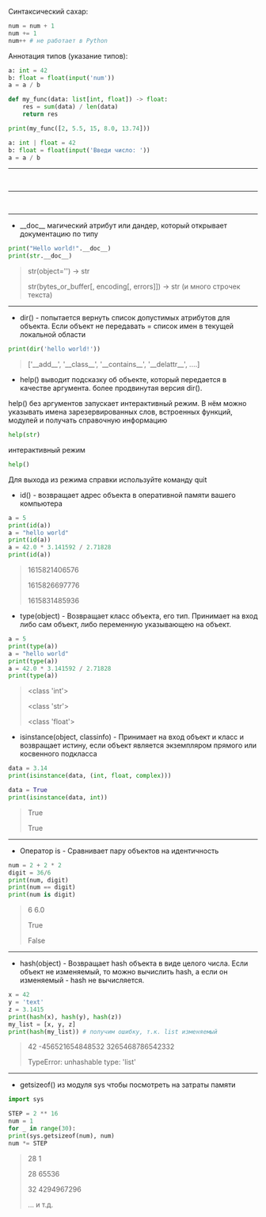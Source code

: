 Синтаксический сахар:

```py
num = num + 1
num += 1
num++ # не работает в Python
```

Аннотация типов (указание типов):

```py
a: int = 42
b: float = float(input('num'))
a = a / b
```

```py
def my_func(data: list[int, float]) -> float:
    res = sum(data) / len(data)
    return res

print(my_func([2, 5.5, 15, 8.0, 13.74]))
```

```py
a: int | float = 42
b: float = float(input('Введи число: '))
a = a / b
```

---

<br>

---

<br>

---

- _\_doc\_\_ магический атрибут или дандер, который открывает документацию по типу

```py
print("Hello world!".__doc__)
print(str.__doc__)
```

>str(object='') -> str
>
>str(bytes_or_buffer[, encoding[, errors]]) -> str (и много строчек текста)

---

- dir() - попытается вернуть список допустимых атрибутов для объекта. Если объект не передавать = список имен в текущей локальной области

```py
print(dir('hello world!'))
```

>['\_\_add__', '\_\_class__', '\_\_contains__', '\_\_delattr__', ....]

- help() выводит подсказку об объекте, который передается в
качестве аргумента. более продвинутая версия dir().

help() без аргументов запускает интерактивный режим. В нём
можно указывать имена зарезервированных слов, встроенных функций,
модулей и получать справочную информацию

```py
help(str)
```

интерактивный режим

```py
help()
```

Для выхода из режима справки используйте команду quit

- id() - возвращает адрес объекта в
оперативной памяти вашего компьютера

```py
a = 5
print(id(a))
a = "hello world"
print(id(a))
a = 42.0 * 3.141592 / 2.71828
print(id(a))
```

>1615821406576
>
>1615826697776
>
>1615831485936

- type(object) - Возвращает класс объекта, его тип. Принимает на вход либо сам объект, либо переменную указывающею на объект.

```py
a = 5
print(type(a))
a = "hello world"
print(type(a))
a = 42.0 * 3.141592 / 2.71828
print(type(a))
```

><class 'int'>
>
><class 'str'>
>
><class 'float'>

- isinstance(object, classinfo) - Принимает на вход объект и класс и возвращает истину, если объект является экземпляром прямого или косвенного подкласса

```py
data = 3.14
print(isinstance(data, (int, float, complex)))

data = True
print(isinstance(data, int))
```

> True
>
> True

---

- Оператор is - Сравнивает пару объектов на идентичность

```py
num = 2 + 2 * 2
digit = 36/6
print(num, digit)
print(num == digit)
print(num is digit)
```

>6 6.0
>
>True
>
>False

---

- hash(object) - Возвращает hash объекта в виде целого числа. Если объект не изменяемый, то можно вычислить hash, а если он изменяемый - hash не вычисляется.

```py
x = 42
y = 'text'
z = 3.1415
print(hash(x), hash(y), hash(z))
my_list = [x, y, z]
print(hash(my_list)) # получим ошибку, т.к. list изменяемый
```

>42 -456521654848532 3265468786542332
>
> TypeError: unhashable type:
'list'

---

- getsizeof() из модуля sys чтобы посмотреть на затраты
памяти

```py
import sys

STEP = 2 ** 16
num = 1
for _ in range(30):
print(sys.getsizeof(num), num)
num *= STEP
```

> 28 1
>
> 28 65536
>
> 32 4294967296
>
>... и т.д.
